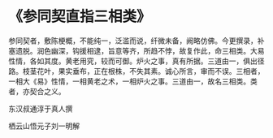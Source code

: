 # 《参同契直指三相类》

参同契者，敷陈梗概，不能纯一，泛滥而说，纤微未备，阙略仿佛。今更撰录，补塞遗脱。润色幽深，钩援相逮，旨意等齐，所趋不悖，故复作此，命三相类。大易性情，各如其度。黄老用究，较而可御。炉火之事，真有所据。三道由一，俱出径路。枝茎花叶，果实垂布，正在根株，不失其素。诚心所言，审而不误。三相者，一相大《易》性情，一相黄老之术，一相炉火之事。三道由一，故名三相类。类者，亦契合之义。

东汉叔通淳于真人撰

栖云山悟元子刘一明解
